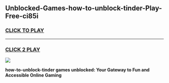 
## Unblocked-Games-how-to-unblock-tinder-Play-Free-ci85i
<h3>
<a href="https://premium76.site?title=how-to-unblock-tinder&ref=23A">CLICK TO PLAY</a></h3>
<hr>

<h3>
<a href="https://premium76.site?title=how-to-unblock-tinder&ref=23A">CLICK 2 PLAY</a>
  
</h3>

<a href="https://premium76.site?title=how-to-unblock-tinder&ref=23A"><img src="https://clearcache.store/games.png"></a>


**how-to-unblock-tinder games unblocked: Your Gateway to Fun and Accessible Online Gaming**
